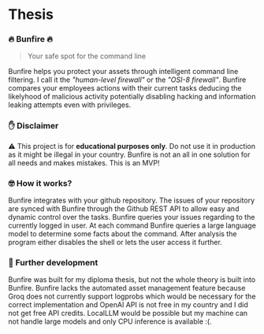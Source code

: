 # Thesis

### 🔥 Bunfire 🔥

> Your safe spot for the command line

Bunfire helps you protect your assets through intelligent command line filtering. I call it the *"human-level firewall"* or the *"OSI-8 firewall"*. Bunfire compares your employees actions with their current tasks deducing the likelyhood of malicious activity potentially disabling hacking and information leaking attempts even with privileges.

### ✋ Disclaimer

⚠️ This project is for **educational purposes only**. Do not use it in production as it might be illegal in your country. Bunfire is not an all in one solution for all needs and makes mistakes. This is an MVP!

### 🤓 How it works?

Bunfire integrates with your github repository. The issues of your repository are synced with Bunfire through the Github REST API to allow easy and dynamic control over the tasks. Bunfire queries your issues regarding to the currently logged in user. At each command Bunfire queries a large language model to determine some facts about the command. After analysis the program either disables the shell or lets the user access it further.

### 🧪 Further development

Bunfire was built for my diploma thesis, but not the whole theory is built into Bunfire. Bunfire lacks the automated asset management feature because Groq does not currently support logprobs which would be necessary for the correct implementation and OpenAI API is not free in my country and I did not get free API credits. LocalLLM would be possible but my machine can not handle large models and only CPU inference is available :(.
